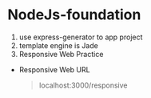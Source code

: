 # NodeJs-foundation

1) use express-generator to app project
2) template engine is Jade
3) Responsive Web Practice

- Responsive Web URL
  > localhost:3000/responsive
